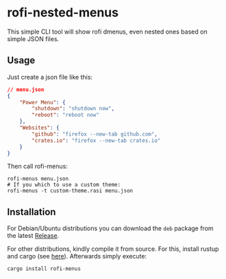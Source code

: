# rofi-nested-menus

This simple CLI tool will show rofi dmenus, even nested ones based on simple JSON files.

## Usage

Just create a json file like this: 

```json
// menu.json
{
	"Power Menu": {
		"shutdown": "shutdown now",
		"reboot": "reboot now"
	},
	"Websites": {
		"github": "firefox --new-tab github.com",
		"crates.io": "firefox --new-tab crates.io"
	}
}
```

Then call rofi-menus: 
```
rofi-menus menu.json
# If you which to use a custom theme:
rofi-menus -t custom-theme.rasi menu.json
```

## Installation

For Debian/Ubuntu distributions you can download the `deb` package from the latest [Release](https://github.com/swip3798/rofi-nested-menus/releases/latest).

For other distributions, kindly compile it from source. For this, install rustup and cargo (see [here](https://www.rust-lang.org/learn/get-started)). Afterwards simply execute:

```
cargo install rofi-menus
```
